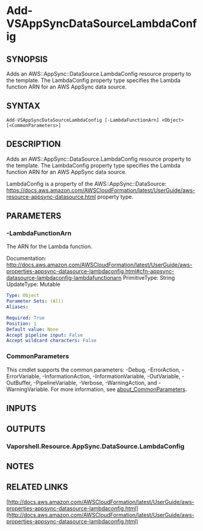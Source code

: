 # Add-VSAppSyncDataSourceLambdaConfig

## SYNOPSIS
Adds an AWS::AppSync::DataSource.LambdaConfig resource property to the template.
The LambdaConfig property type specifies the Lambda function ARN for an AWS AppSync data source.

## SYNTAX

```
Add-VSAppSyncDataSourceLambdaConfig [-LambdaFunctionArn] <Object> [<CommonParameters>]
```

## DESCRIPTION
Adds an AWS::AppSync::DataSource.LambdaConfig resource property to the template.
The LambdaConfig property type specifies the Lambda function ARN for an AWS AppSync data source.

LambdaConfig is a property of the AWS::AppSync::DataSource: https://docs.aws.amazon.com/AWSCloudFormation/latest/UserGuide/aws-resource-appsync-datasource.html property type.

## PARAMETERS

### -LambdaFunctionArn
The ARN for the Lambda function.

Documentation: http://docs.aws.amazon.com/AWSCloudFormation/latest/UserGuide/aws-properties-appsync-datasource-lambdaconfig.html#cfn-appsync-datasource-lambdaconfig-lambdafunctionarn
PrimitiveType: String
UpdateType: Mutable

```yaml
Type: Object
Parameter Sets: (All)
Aliases:

Required: True
Position: 1
Default value: None
Accept pipeline input: False
Accept wildcard characters: False
```

### CommonParameters
This cmdlet supports the common parameters: -Debug, -ErrorAction, -ErrorVariable, -InformationAction, -InformationVariable, -OutVariable, -OutBuffer, -PipelineVariable, -Verbose, -WarningAction, and -WarningVariable. For more information, see [about_CommonParameters](http://go.microsoft.com/fwlink/?LinkID=113216).

## INPUTS

## OUTPUTS

### Vaporshell.Resource.AppSync.DataSource.LambdaConfig
## NOTES

## RELATED LINKS

[http://docs.aws.amazon.com/AWSCloudFormation/latest/UserGuide/aws-properties-appsync-datasource-lambdaconfig.html](http://docs.aws.amazon.com/AWSCloudFormation/latest/UserGuide/aws-properties-appsync-datasource-lambdaconfig.html)

